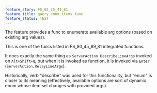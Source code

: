```yaml
---
feature_story: FS_02_25_41_81
feature_title: query_enum_items_func
feature_status: TEST
---
```


The feature provides a func to enumerate available arg options (based on existing arg values).

This is one of the funcs listed in FS_80_45_89_81 integrated functions.

It does exactly the same thing as `ServerAction.DescribeLineArgs` invoked on `Alt+Shift+Q`,
but when it is invoked as function, it is invoked via `Enter` (`ServerAction.RelayLineArgs`).

Historically, verb "describe" was used for this functionality, but "enum" is closer to its meaning
(effectively, available options are sort of dynamic enum whose item set changes with provided args).
